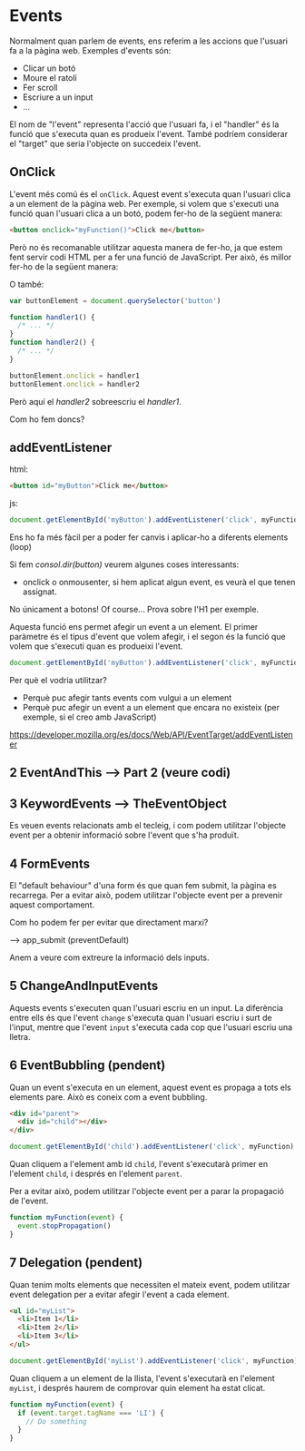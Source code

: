 # Events

Normalment quan parlem de events, ens referim a les accions que l'usuari fa a la pàgina web. Exemples d'events són:

- Clicar un botó
- Moure el ratolí
- Fer scroll
- Escriure a un input
- ...

El nom de "l'event" representa l'acció que l'usuari fa, i el "handler" és la funció que s'executa quan es produeix l'event. També podríem considerar el "target" que seria l'objecte on succedeix l'event.

## OnClick

L'event més comú és el `onClick`. Aquest event s'executa quan l'usuari clica a un element de la pàgina web. Per exemple, si volem que s'executi una funció quan l'usuari clica a un botó, podem fer-ho de la següent manera:

```html
<button onclick="myFunction()">Click me</button>
```

Però no és recomanable utilitzar aquesta manera de fer-ho, ja que estem fent servir codi HTML per a fer una funció de JavaScript. Per això, és millor fer-ho de la següent manera:

O també:

```javascript
var buttonElement = document.querySelector('button')

function handler1() {
  /* ... */
}
function handler2() {
  /* ... */
}

buttonElement.onclick = handler1
buttonElement.onclick = handler2
```

Però aquí el _handler2_ sobreescriu el _handler1_.

Com ho fem doncs?

## addEventListener

html:

```html
<button id="myButton">Click me</button>
```

js:

```javascript
document.getElementById('myButton').addEventListener('click', myFunction)
```

Ens ho fa més fàcil per a poder fer canvis i aplicar-ho a diferents elements (loop)

Si fem _consol.dir(button)_ veurem algunes coses interessants:

- onclick o onmousenter, si hem aplicat algun event, es veurà el que tenen assignat.

No únicament a botons! Of course... Prova sobre l'H1 per exemple.

Aquesta funció ens permet afegir un event a un element. El primer paràmetre és el tipus d'event que volem afegir, i el segon és la funció que volem que s'executi quan es produeixi l'event.

```javascript
document.getElementById('myButton').addEventListener('click', myFunction)
```

Per què el vodria utilitzar?

- Perquè puc afegir tants events com vulgui a un element
- Perquè puc afegir un event a un element que encara no existeix (per exemple, si el creo amb JavaScript)

https://developer.mozilla.org/es/docs/Web/API/EventTarget/addEventListener

## 2 EventAndThis --> Part 2 (veure codi)

## 3 KeywordEvents --> TheEventObject

Es veuen events relacionats amb el tecleig, i com podem utilitzar l'objecte event per a obtenir informació sobre l'event que s'ha produït.

## 4 FormEvents

El "default behaviour" d'una form és que quan fem submit, la pàgina es recarrega. Per a evitar això, podem utilitzar l'objecte event per a prevenir aquest comportament.

Com ho podem fer per evitar que directament marxi?

--> app_submit (preventDefault)

Anem a veure com extreure la informació dels inputs.

## 5 ChangeAndInputEvents

Aquests events s'executen quan l'usuari escriu en un input. La diferència entre ells és que l'event `change` s'executa quan l'usuari escriu i surt de l'input, mentre que l'event `input` s'executa cada cop que l'usuari escriu una lletra.

## 6 EventBubbling (pendent)

Quan un event s'executa en un element, aquest event es propaga a tots els elements pare. Això es coneix com a event bubbling.

```html
<div id="parent">
  <div id="child"></div>
</div>
```

```javascript
document.getElementById('child').addEventListener('click', myFunction)
```

Quan cliquem a l'element amb id `child`, l'event s'executarà primer en l'element `child`, i després en l'element `parent`.

Per a evitar això, podem utilitzar l'objecte event per a parar la propagació de l'event.

```javascript
function myFunction(event) {
  event.stopPropagation()
}
```

## 7 Delegation (pendent)

Quan tenim molts elements que necessiten el mateix event, podem utilitzar event delegation per a evitar afegir l'event a cada element.

```html
<ul id="myList">
  <li>Item 1</li>
  <li>Item 2</li>
  <li>Item 3</li>
</ul>
```

```javascript
document.getElementById('myList').addEventListener('click', myFunction)
```

Quan cliquem a un element de la llista, l'event s'executarà en l'element `myList`, i després haurem de comprovar quin element ha estat clicat.

```javascript
function myFunction(event) {
  if (event.target.tagName === 'LI') {
    // Do something
  }
}
```
